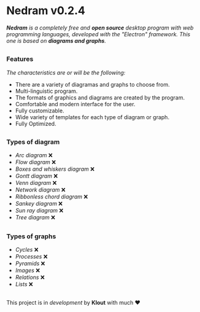 # Nedram v0.2.4

***Nedram** is a completely free and **open source** desktop program with web programming languages, developed with the "Electron" framework. This one is based on **diagrams and graphs**.*
##

### Features

*The characteristics are or will be the following:*

 - There are a variety of diagramas and graphs to choose from.
 - Multi-linguistic program.
 - The formats of graphics and diagrams are created by the program.
 - Comfortable and modern interface for the user.
 - Fully customizable.
 - Wide variety of templates for each type of diagram or graph.
 - Fully Optimized.

##
### Types of diagram
 - *Arc diagram* ❌
 - *Flow diagram* ❌
 - *Boxes and whiskers diagram* ❌
 - *Gontt diagram* ❌
 - *Venn diagram* ❌
 - *Network diagram* ❌
 - *Ribbonless chord diagram* ❌
 - *Sankey diagram* ❌
 - *Sun ray diagram* ❌
 - *Tree diagram*  ❌
##

### Types of graphs

- *Cycles* ❌
- *Processes* ❌
- *Pyramids* ❌
- *Images* ❌
- *Relations* ❌
- *Lists* ❌

##
This project is in *development* by **Klout** with much ♥
